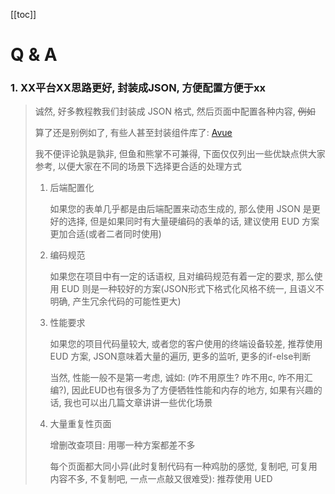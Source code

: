 [[toc]]

# Q & A

### 1. XX平台XX思路更好, 封装成JSON, 方便配置方便于xx

> 诚然, 好多教程教我们封装成 JSON 格式, 然后页面中配置各种内容, ~~例如~~
>
> 算了还是别例如了, 有些人甚至封装组件库了: [Avue](https://avuejs.com/)
>
> 我不便评论孰是孰非, 但鱼和熊掌不可兼得, 下面仅仅列出一些优缺点供大家参考, 以便大家在不同的场景下选择更合适的处理方式
>
> 1. 后端配置化
>
>    如果您的表单几乎都是由后端配置来动态生成的, 那么使用 JSON 是更好的选择, 但是如果同时有大量硬编码的表单的话, 建议使用 EUD 方案更加合适(或者二者同时使用)
>
> 2. 编码规范
>
>    如果您在项目中有一定的话语权, 且对编码规范有着一定的要求, 那么使用 EUD 则是一种较好的方案(JSON形式下格式化风格不统一, 且语义不明确, 产生冗余代码的可能性更大)
>
> 3. 性能要求
>
>    如果您的项目代码量较大, 或者您的客户使用的终端设备较差, 推荐使用 EUD 方案, JSON意味着大量的遍历, 更多的监听, 更多的if-else判断
>
>    当然, 性能一般不是第一考虑, 诚如: (咋不用原生? 咋不用c, 咋不用汇编?), 因此EUD也有很多为了方便牺牲性能和内存的地方, 如果有兴趣的话, 我也可以出几篇文章讲讲一些优化场景
>
> 4. 大量重复性页面
>
>    增删改查项目: 用哪一种方案都差不多
>
>    每个页面都大同小异(此时复制代码有一种鸡肋的感觉, 复制吧, 可复用内容不多, 不复制吧, 一点一点敲又很难受): 推荐使用 UED

<script>
let index = 0
</script>